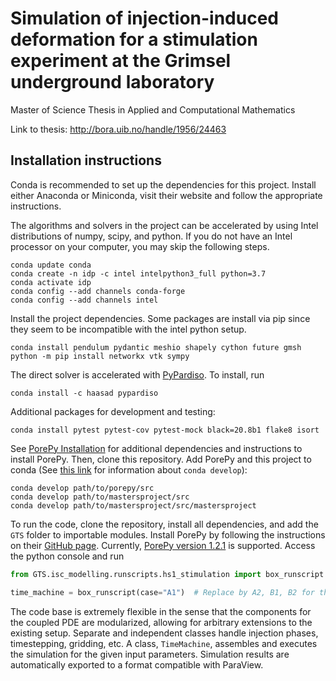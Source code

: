 # Simulation of injection-induced deformation for a stimulation experiment at the Grimsel underground laboratory
Master of Science Thesis in Applied and Computational Mathematics

Link to thesis: http://bora.uib.no/handle/1956/24463

## Installation instructions

Conda is recommended to set up the dependencies for this project. Install either Anaconda or Miniconda, 
visit their website and follow the appropriate instructions.

The algorithms and solvers in the project can be accelerated by using Intel distributions of numpy, scipy, and python.
If you do not have an Intel processor on your computer, you may skip the following steps.
```
conda update conda
conda create -n idp -c intel intelpython3_full python=3.7
conda activate idp
conda config --add channels conda-forge
conda config --add channels intel
```

Install the project dependencies. Some packages are install via pip since they seem to be incompatible with the 
intel python setup.
```
conda install pendulum pydantic meshio shapely cython future gmsh
python -m pip install networkx vtk sympy
```

The direct solver is accelerated with [PyPardiso](https://github.com/haasad/PyPardisoProject). To install, run
```
conda install -c haasad pypardiso
```
Additional packages for development and testing:
```
conda install pytest pytest-cov pytest-mock black=20.8b1 flake8 isort
```
See [PorePy Installation](https://github.com/pmgbergen/porepy/blob/develop/Install.md) for additional dependencies and 
instructions to install PorePy. Then, clone this repository. Add PorePy and this project to conda 
(See [this link](https://stackoverflow.com/a/59903590/12580152) for information about `conda develop`):
```
conda develop path/to/porepy/src
conda develop path/to/mastersproject/src
conda develop path/to/mastersproject/src/mastersproject
```

To run the code, clone the repository, install all dependencies, and add the `GTS` folder to importable modules.
Install PorePy by following the instructions on their [GitHub page](https://github.com/pmgbergen/porepy/tree/1.2.1). Currently, [PorePy version 1.2.1](https://github.com/pmgbergen/porepy/releases/tag/1.2.1) is supported.
Access the python console and run

```python
from GTS.isc_modelling.runscripts.hs1_stimulation import box_runscript

time_machine = box_runscript(case="A1")  # Replace by A2, B1, B2 for the other cases.
```

The code base is extremely flexible in the sense that the components for the coupled PDE are modularized, allowing for arbitrary extensions to the existing setup. 
Separate and independent classes handle injection phases, timestepping, gridding, etc.
A class, `TimeMachine`, assembles and executes the simulation for the given input parameters. Simulation results are automatically exported to a format compatible with ParaView.
